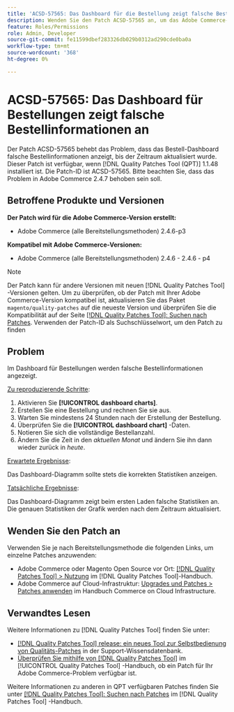 ```yaml
---
title: 'ACSD-57565: Das Dashboard für die Bestellung zeigt falsche Bestellinformationen an.'
description: Wenden Sie den Patch ACSD-57565 an, um das Adobe Commerce-Problem zu beheben, bei dem das Bestell-Dashboard falsche Bestellinformationen anzeigt, bis der Zeitraum aktualisiert wurde.
feature: Roles/Permissions
role: Admin, Developer
source-git-commit: fe11599dbef283326db029b0312ad290cde0ba0a
workflow-type: tm+mt
source-wordcount: '368'
ht-degree: 0%

---
```


# ACSD-57565: Das Dashboard für Bestellungen zeigt falsche Bestellinformationen an

Der Patch ACSD-57565 behebt das Problem, dass das Bestell-Dashboard falsche Bestellinformationen anzeigt, bis der Zeitraum aktualisiert wurde. Dieser Patch ist verfügbar, wenn [!DNL Quality Patches Tool (QPT)] 1.1.48 installiert ist. Die Patch-ID ist ACSD-57565. Bitte beachten Sie, dass das Problem in Adobe Commerce 2.4.7 behoben sein soll.

## Betroffene Produkte und Versionen

**Der Patch wird für die Adobe Commerce-Version erstellt:**

* Adobe Commerce (alle Bereitstellungsmethoden) 2.4.6-p3

**Kompatibel mit Adobe Commerce-Versionen:**

* Adobe Commerce (alle Bereitstellungsmethoden) 2.4.6 - 2.4.6 - p4

>[!NOTE]
>
>Der Patch kann für andere Versionen mit neuen [!DNL Quality Patches Tool] -Versionen gelten. Um zu überprüfen, ob der Patch mit Ihrer Adobe Commerce-Version kompatibel ist, aktualisieren Sie das Paket `magento/quality-patches` auf die neueste Version und überprüfen Sie die Kompatibilität auf der Seite [[!DNL Quality Patches Tool]: Suchen nach Patches](https://experienceleague.adobe.com/tools/commerce-quality-patches/index.html). Verwenden der Patch-ID als Suchschlüsselwort, um den Patch zu finden

## Problem

Im Dashboard für Bestellungen werden falsche Bestellinformationen angezeigt.

<u>Zu reproduzierende Schritte</u>:

1. Aktivieren Sie **[!UICONTROL dashboard charts]**.
1. Erstellen Sie eine Bestellung und rechnen Sie sie aus.
1. Warten Sie mindestens 24 Stunden nach der Erstellung der Bestellung.
1. Überprüfen Sie die **[!UICONTROL dashboard chart]** -Daten.
1. Notieren Sie sich die vollständige Bestellanzahl.
1. Ändern Sie die Zeit in den *aktuellen Monat* und ändern Sie ihn dann wieder zurück in *heute*.

<u>Erwartete Ergebnisse</u>:

Das Dashboard-Diagramm sollte stets die korrekten Statistiken anzeigen.

<u>Tatsächliche Ergebnisse</u>:

Das Dashboard-Diagramm zeigt beim ersten Laden falsche Statistiken an. Die genauen Statistiken der Grafik werden nach dem Zeitraum aktualisiert.

## Wenden Sie den Patch an

Verwenden Sie je nach Bereitstellungsmethode die folgenden Links, um einzelne Patches anzuwenden:

* Adobe Commerce oder Magento Open Source vor Ort: [[!DNL Quality Patches Tool] > Nutzung](/help/tools/quality-patches-tool/usage.md) im [!DNL Quality Patches Tool]-Handbuch.
* Adobe Commerce auf Cloud-Infrastruktur: [Upgrades und Patches > Patches anwenden](https://experienceleague.adobe.com/docs/commerce-cloud-service/user-guide/develop/upgrade/apply-patches.html) im Handbuch Commerce on Cloud Infrastructure.

## Verwandtes Lesen

Weitere Informationen zu [!DNL Quality Patches Tool] finden Sie unter:

* [[!DNL Quality Patches Tool] release: ein neues Tool zur Selbstbedienung von Qualitäts-Patches](https://experienceleague.adobe.com/en/docs/commerce-knowledge-base/kb/announcements/commerce-announcements/magento-quality-patches-released-new-tool-to-self-serve-quality-patches) in der Support-Wissensdatenbank.
* [Überprüfen Sie mithilfe von  [!DNL Quality Patches Tool]](/help/tools/quality-patches-tool/patches-available-in-qpt/check-patch-for-magento-issue-with-magento-quality-patches.md) im [!UICONTROL Quality Patches Tool] -Handbuch, ob ein Patch für Ihr Adobe Commerce-Problem verfügbar ist.


Weitere Informationen zu anderen in QPT verfügbaren Patches finden Sie unter [[!DNL Quality Patches Tool]: Suchen nach Patches](https://experienceleague.adobe.com/tools/commerce-quality-patches/index.html) im [!DNL Quality Patches Tool] -Handbuch.
